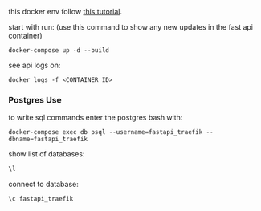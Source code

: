 this docker env follow [this tutorial](https://testdriven.io/blog/fastapi-docker-traefik/).



start with run: (use this command to show any new updates in the fast api container) 
```
docker-compose up -d --build
```

see api logs on:
```
docker logs -f <CONTAINER ID>
```

### Postgres Use
to write sql commands enter the postgres bash with:
```
docker-compose exec db psql --username=fastapi_traefik --dbname=fastapi_traefik
```
show list of databases:
```sql
\l 
```
connect to database:
```sql
\c fastapi_traefik
```


